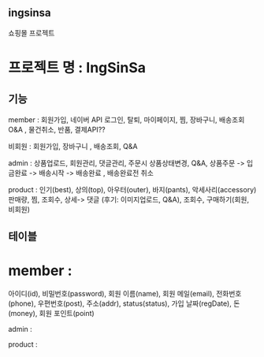 ## ingsinsa

쇼핑몰 프로젝트

# 프로젝트 명 : IngSinSa

## 기능

member : 회원가입, 네이버 API 로그인, 탈퇴, 마이페이지, 찜, 장바구니, 배송조회 O&A , 물건취소, 반품, 결제API??

비회원 : 회원가입, 장바구니 , 배송조회, Q&A

admin : 상품업로드, 회원관리, 댓글관리, 주문시 상품상태변경, Q&A, 상품주문 -> 입금완료 -> 배송시작 -> 배송완료 , 배송완료전 취소

product : 인기(best), 상의(top), 아우터(outer), 바지(pants), 악세사리(accessory) 판매량, 찜, 조회수, 상세-> 댓글 (후기: 이미지업로드, Q&A), 조회수, 구매하기(회원, 비회원)

## 테이블

# member : 

아이디(id), 비밀번호(password), 회원 이름(name), 회원 메일(email), 전화번호(phone), 우편번호(post), 주소(addr), status(status), 가입 날짜(regDate), 돈(money), 회원 포인트(point)

admin :

product :
